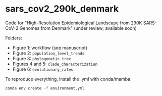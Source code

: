 # sars_cov2_290k_denmark

Code for "High-Resolution Epidemiological Landscape from 290K SARS-CoV-2 Genomes from Denmark" (under review; available soon)

Folders:

* Figure 1: workflow (see manuscript)
* Figure 2: ```population_level_trends```
* Figure 3: ```phylogenetic tree```
* Figures 4 and 5: ```clade_characterization```
* Figure 6: ```evolutionary_rates```

To reproduce everything, install the .yml with conda/mamba:

```bash
conda env create -f environment.yml
```

